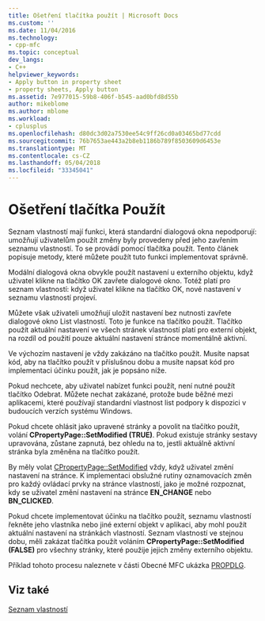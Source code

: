 ```yaml
---
title: Ošetření tlačítka použít | Microsoft Docs
ms.custom: ''
ms.date: 11/04/2016
ms.technology:
- cpp-mfc
ms.topic: conceptual
dev_langs:
- C++
helpviewer_keywords:
- Apply button in property sheet
- property sheets, Apply button
ms.assetid: 7e977015-59b8-406f-b545-aad0bfd8d55b
author: mikeblome
ms.author: mblome
ms.workload:
- cplusplus
ms.openlocfilehash: d80dc3d02a7530ee54c9ff26cd0a03465bd77cdd
ms.sourcegitcommit: 76b7653ae443a2b8eb1186b789f8503609d6453e
ms.translationtype: MT
ms.contentlocale: cs-CZ
ms.lasthandoff: 05/04/2018
ms.locfileid: "33345041"
---
```

# <a name="handling-the-apply-button"></a>Ošetření tlačítka Použít
Seznam vlastností mají funkci, která standardní dialogová okna nepodporují: umožňují uživatelům použít změny byly provedeny před jeho zavřením seznamu vlastností. To se provádí pomocí tlačítka použít. Tento článek popisuje metody, které můžete použít tuto funkci implementovat správně.  
  
 Modální dialogová okna obvykle použít nastavení u externího objektu, když uživatel klikne na tlačítko OK zavřete dialogové okno. Totéž platí pro seznam vlastností: když uživatel klikne na tlačítko OK, nové nastavení v seznamu vlastností projeví.  
  
 Můžete však uživateli umožňují uložit nastavení bez nutnosti zavřete dialogové okno List vlastností. Toto je funkce na tlačítko použít. Tlačítko použít aktuální nastavení ve všech stránek vlastností platí pro externí objekt, na rozdíl od použití pouze aktuální nastavení stránce momentálně aktivní.  
  
 Ve výchozím nastavení je vždy zakázáno na tlačítko použít. Musíte napsat kód, aby na tlačítko použít v příslušnou dobu a musíte napsat kód pro implementaci účinku použít, jak je popsáno níže.  
  
 Pokud nechcete, aby uživatel nabízet funkci použít, není nutné použít tlačítko Odebrat. Můžete nechat zakázané, protože bude běžné mezi aplikacemi, které používají standardní vlastnost list podpory k dispozici v budoucích verzích systému Windows.  
  
 Pokud chcete ohlásit jako upravené stránky a povolit na tlačítko použít, volání **CPropertyPage::SetModified (TRUE)**. Pokud existuje stránky sestavy upravována, zůstane zapnutá, bez ohledu na to, jestli aktuálně aktivní stránka byla změněna na tlačítko použít.  
  
 By měly volat [CPropertyPage::SetModified](../mfc/reference/cpropertypage-class.md#setmodified) vždy, když uživatel změní nastavení na stránce. K implementaci obslužné rutiny oznamovacích změn pro každý ovládací prvky na stránce vlastností, jako je možné rozpoznat, kdy se uživatel změní nastavení na stránce **EN_CHANGE** nebo **BN_CLICKED**.  
  
 Pokud chcete implementovat účinku na tlačítko použít, seznamu vlastností řekněte jeho vlastníka nebo jiné externí objekt v aplikaci, aby mohl použít aktuální nastavení na stránkách vlastností. Seznam vlastností ve stejnou dobu, měli zakázat tlačítka použít voláním **CPropertyPage::SetModified (FALSE)** pro všechny stránky, které použije jejich změny externího objektu.  
  
 Příklad tohoto procesu naleznete v části Obecné MFC ukázka [PROPDLG](../visual-cpp-samples.md).  
  
## <a name="see-also"></a>Viz také  
 [Seznam vlastností](../mfc/property-sheets-mfc.md)

